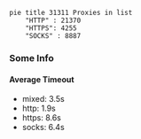 
```mermaid
pie title 31311 Proxies in list
    "HTTP" : 21370
    "HTTPS": 4255
    "SOCKS" : 8887
```

### Some Info
#### Average Timeout

- mixed: 3.5s
- http: 1.9s
- https: 8.6s
- socks: 6.4s